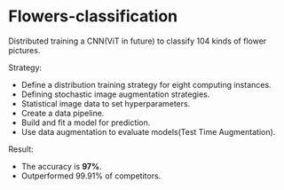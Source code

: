 # Flowers-classification

Distributed training a CNN(ViT in future) to classify 104 kinds of flower pictures.

Strategy:
* Define a distribution training strategy for eight computing instances.
* Defining stochastic image augmentation strategies.
* Statistical image data to set hyperparameters.
* Create a data pipeline.
* Build and fit a model for prediction.
* Use data augmentation to evaluate models(Test Time Augmentation).

Result:
* The accuracy is **97%**.
* Outperformed 99.91% of competitors.
